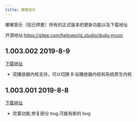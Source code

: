 ```yaml
---
title: 嘟嘟音乐
---
```


嘟嘟音乐（现已停更）所有的正式版本的更新功能以及下载地址

开源地址:https://gitee.com/helloworld_studio/dudu-music

## 1.003.002 2019-8-9

[下载地址](http://car-launcher.dudu-lucky.com:7000/upload/apk/4e5cf50128f64510a294342850000cb1/temp.apk)

- 双播放器内核支持，可以切换 B 站播放器内核和系统原生内核

## 1.003.001 2019-8-8

[下载地址](http://car-launcher.dudu-lucky.com:7000/upload/apk/a02a3ef471af4a4191190d594acaa514/temp.apk)

- 完善功能,修复部分 bug,可能有新的 bug
